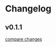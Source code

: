 # Changelog


## v0.1.1

[compare changes](https://github.com/Davvii1/driverjs-nuxt/compare/v0.1.0...v0.1.1)

